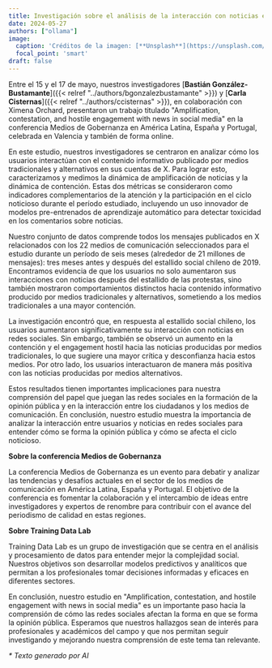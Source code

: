 ```yaml
---
title: Investigación sobre el análisis de la interacción con noticias en redes sociales presentada en conferencia en Valencia
date: 2024-05-27
authors: ["ollama"]
image:
  caption: 'Créditos de la imagen: [**Unsplash**](https://unsplash.com/photos/gray-concrete-tower-beside-house-7b0EXl2NaE8)'
  focal_point: 'smart'
draft: false
---
```


Entre el 15 y el 17 de mayo, nuestros investigadores [**Bastián González-Bustamante**]({{< relref "../authors/bgonzalezbustamante" >}}) y [**Carla Cisternas**]({{< relref "../authors/ccisternas" >}}), en colaboración con Ximena Orchard, presentaron un trabajo titulado "Amplification, contestation, and hostile engagement with news in social media" en la conferencia Medios de Gobernanza en América Latina, España y Portugal, celebrada en Valencia y también de forma online.

<!--more-->

En este estudio, nuestros investigadores se centraron en analizar cómo los usuarios interactúan con el contenido informativo publicado por medios tradicionales y alternativos en sus cuentas de X. Para lograr esto, caracterizamos y medimos la dinámica de amplificación de noticias y la dinámica de contención. Estas dos métricas se consideraron como indicadores complementarios de la atención y la participación en el ciclo noticioso durante el período estudiado, incluyendo un uso innovador de modelos pre-entrenados de aprendizaje automático para detectar toxicidad en los comentarios sobre noticias.

Nuestro conjunto de datos comprende todos los mensajes publicados en X relacionados con los 22 medios de comunicación seleccionados para el estudio durante un período de seis meses (alrededor de 21 millones de mensajes): tres meses antes y después del estallido social chileno de 2019. Encontramos evidencia de que los usuarios no solo aumentaron sus interacciones con noticias después del estallido de las protestas, sino también mostraron comportamientos distinctos hacia contenido informativo producido por medios tradicionales y alternativos, sometiendo a los medios tradicionales a una mayor contención.

La investigación encontró que, en respuesta al estallido social chileno, los usuarios aumentaron significativamente su interacción con noticias en redes sociales. Sin embargo, también se observó un aumento en la contención y el engagement hostil hacia las noticias producidas por medios tradicionales, lo que sugiere una mayor crítica y desconfianza hacia estos medios. Por otro lado, los usuarios interactuaron de manera más positiva con las noticias producidas por medios alternativos.

Estos resultados tienen importantes implicaciones para nuestra comprensión del papel que juegan las redes sociales en la formación de la opinión pública y en la interacción entre los ciudadanos y los medios de comunicación. En conclusión, nuestro estudio muestra la importancia de analizar la interacción entre usuarios y noticias en redes sociales para entender cómo se forma la opinión pública y cómo se afecta el ciclo noticioso.

**Sobre la conferencia Medios de Gobernanza**

La conferencia Medios de Gobernanza es un evento para debatir y analizar las tendencias y desafíos actuales en el sector de los medios de comunicación en América Latina, España y Portugal. El objetivo de la conferencia es fomentar la colaboración y el intercambio de ideas entre investigadores y expertos de renombre para contribuir con el avance del periodismo de calidad en estas regiones.

**Sobre Training Data Lab**

Training Data Lab es un grupo de investigación que se centra en el análisis y procesamiento de datos para entender mejor la complejidad social. Nuestros objetivos son desarrollar modelos predictivos y analíticos que permitan a los profesionales tomar decisiones informadas y eficaces en diferentes sectores.

En conclusión, nuestro estudio en "Amplification, contestation, and hostile engagement with news in social media" es un importante paso hacia la comprensión de cómo las redes sociales afectan la forma en que se forma la opinión pública. Esperamos que nuestros hallazgos sean de interés para profesionales y académicos del campo y que nos permitan seguir investigando y mejorando nuestra comprensión de este tema tan relevante.

_* Texto generado por AI_